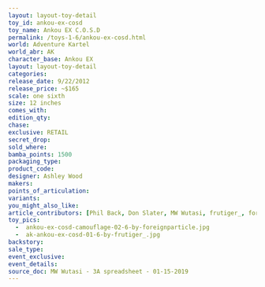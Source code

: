 ```yaml
---
layout: layout-toy-detail 
toy_id: ankou-ex-cosd
toy_name: Ankou EX C.O.S.D
permalink: /toys-1-6/ankou-ex-cosd.html
world: Adventure Kartel
world_abr: AK
character_base: Ankou EX
layout: layout-toy-detail
categories: 
release_date: 9/22/2012
release_price: ~$165
scale: one sixth
size: 12 inches
comes_with: 
edition_qty: 
chase: 
exclusive: RETAIL
secret_drop: 
sold_where: 
bamba_points: 1500
packaging_type: 
product_code:
designer: Ashley Wood
makers: 
points_of_articulation: 
variants: 
you_might_also_like: 
article_contributors: [Phil Back, Don Slater, MW Wutasi, frutiger_, foreignparticle]
toy_pics: 
  -  ankou-ex-cosd-camouflage-02-6-by-foreignparticle.jpg
  -  ak-ankou-ex-cosd-01-6-by-frutiger_.jpg
backstory: 
sale_type: 
event_exclusive: 
event_details: 
source_doc: MW Wutasi - 3A spreadsheet - 01-15-2019
---
```

